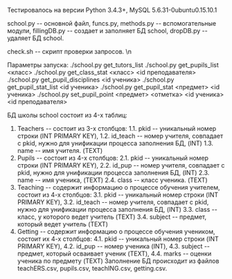 Тестировалось на версии Python 3.4.3+, MySQL 5.6.31-0ubuntu0.15.10.1 

school.py -- основной файл,
funcs.py, methods.py -- вспомогательные модули,
fillingDB.py -- создает и заполняет БД school,
dropDB.py -- удаляет БД school.

check.sh -- скрипт проверки запросов.
\n

Параметры запуска:
    ./school.py get_tutors_list
    ./school.py get_pupils_list <класс>
    ./school.py get_class_stat <класс> <id преподавателя>
    ./school.py get_pupil_disciplines <id ученика>
    ./school.py get_pupil_stat_list <id ученика>
    ./school.py get_pupil_stat <предмет> <id ученика>
    ./school.py set_pupil_point <предмет> <отметка> <id ученика> <id преподавателя>
    

БД школы school состоит из 4-x таблиц:
1. Teachers -- состоит из 3-x столбцов:
    1.1. pkid -- уникальный номер строки (INT PRIMARY KEY),
    1.2. id_teach -- номер учителя, совпадает с pkid, нужно для унификации
         процесса заполнения БД, (INT)
    1.3. name -- имя учителя. (TEXT)
2. Pupils -- состоит из 4-x столбцов:
    2.1. pkid -- уникальный номер строки (INT PRIMARY KEY),
    2.2. id_pup -- номер учителя, совпадает с pkid, нужно для унификации
         процесса заполнения БД, (INT)
    2.3. name -- имя ученика, (TEXT)
    2.4. class -- класс ученика. (TEXT)
3. Teaching -- содержит информацию о процессе обучения учителем,
    состоит из 4-х столбцов:
    3.1. pkid -- уникальный номер строки (INT PRIMARY KEY),
    3.2. id_teach -- номер учителя, совпадает с pkid, нужно для унификации
         процесса заполнения БД, (INT)
    3.3. class -- класс, у которого ведет учитель (TEXT)
    3.4. subject -- предмет, который ведет учитель (TEXT)
4. Getting -- содержит информацию о процессе обучения учеником,
    состоит их 4-х столбцов:
    4.1. pkid -- уникальный номер строки (INT PRIMARY KEY),
    4.2. id_pup -- номер ученика (INT),
    4.3. subject -- предмет, который осваивает ученик (TEXT),
    4.4. marks -- оценки ученика по предмету (TEXT)
Заполнение БД происходит из файлов teachERS.csv, pupils.csv, teachING.csv, getting.csv.